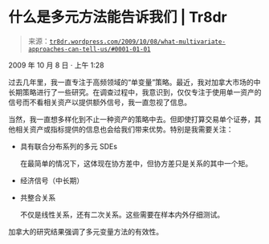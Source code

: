 <!--yml

类别：未分类

日期：2024 年 05 月 18 日 15:39:15

-->

# 什么是多元方法能告诉我们 | Tr8dr

> 来源：[`tr8dr.wordpress.com/2009/10/08/what-multivariate-approaches-can-tell-us/#0001-01-01`](https://tr8dr.wordpress.com/2009/10/08/what-multivariate-approaches-can-tell-us/#0001-01-01)

2009 年 10 月 8 日 · 上午 1:28

过去几年里，我一直专注于高频领域的“单变量”策略。最近，我对加拿大市场的中长期策略进行了一些研究。在调查过程中，我意识到，仅仅专注于使用单一资产的信号而不看相关资产以提供额外信号，我一直忽视了信息。

当然，我一直想多样化到不止一种资产的策略中去。但即使打算交易单个证券，其他相关资产或指标提供的信息也会给我们带来优势。特别是我需要关注：

+   具有联合分布系列的多元 SDEs

    在最简单的情况下，这体现在协方差中，但协方差只是关系的其中一个矩。

+   经济信号（中长期）

+   共整合关系

    不仅是线性关系，还有二次关系。这些需要在样本内外仔细测试。

加拿大的研究结果强调了多元变量方法的有效性。
